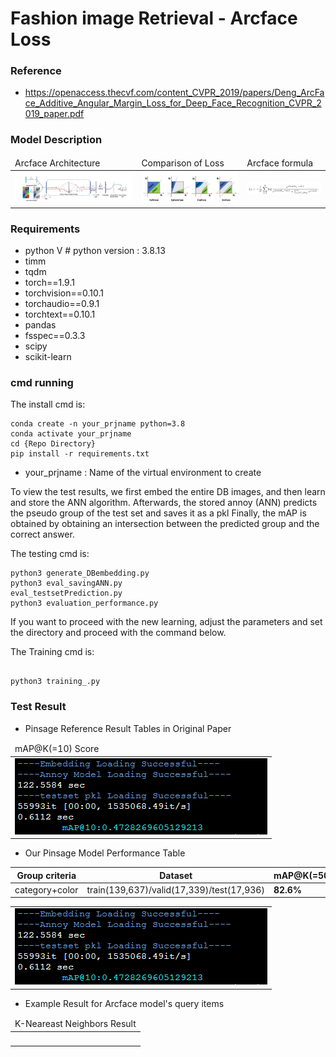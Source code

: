 # Fashion image Retrieval - Arcface Loss

### Reference
- https://openaccess.thecvf.com/content_CVPR_2019/papers/Deng_ArcFace_Additive_Angular_Margin_Loss_for_Deep_Face_Recognition_CVPR_2019_paper.pdf


### Model Description 
<table>
    <thead>
        <tr>
            <td>Arcface Architecture</td>
            <td>Comparison of Loss</td>
            <td>Arcface formula</td>
        </tr>
    </thead>
    <tbody>
        <tr>
            <td><img src="https://github.com/hyunyongPark/FashionRetrieval/blob/main/img/architecture.PNG"/></td>
            <td><img src="https://github.com/hyunyongPark/FashionRetrieval/blob/main/img/comparison.PNG"/></td>
            <td><img src="https://github.com/hyunyongPark/FashionRetrieval/blob/main/img/formula.PNG"/></td>
        </tr>
    </tbody>
</table>



### Requirements
- python V  # python version : 3.8.13
- timm
- tqdm
- torch==1.9.1
- torchvision==0.10.1
- torchaudio==0.9.1
- torchtext==0.10.1
- pandas
- fsspec==0.3.3
- scipy
- scikit-learn


### cmd running

The install cmd is:
```
conda create -n your_prjname python=3.8
conda activate your_prjname
cd {Repo Directory}
pip install -r requirements.txt
```
- your_prjname : Name of the virtual environment to create

 
To view the test results, we first embed the entire DB images, and then learn and store the ANN algorithm.
Afterwards, the stored annoy (ANN) predicts the pseudo group of the test set and saves it as a pkl
Finally, the mAP is obtained by obtaining an intersection between the predicted group and the correct answer.

The testing cmd is: 
```
python3 generate_DBembedding.py
python3 eval_savingANN.py
eval_testsetPrediction.py
python3 evaluation_performance.py 

```

If you want to proceed with the new learning, adjust the parameters and set the directory and proceed with the command below.

The Training cmd is:
```

python3 training_.py 

```


### Test Result
- Pinsage Reference Result Tables in Original Paper
<table>
    <thead>
        <tr>
            <td>mAP@K(=10) Score</td>
        </tr>
    </thead>
    <tbody>
        <tr>
            <td><img src="https://github.com/hyunyongPark/FashionRetrieval/blob/main/img/test_result.PNG"/></td>
        </tr>
    </tbody>
</table>


- Our Pinsage Model Performance Table

|Group criteria|Dataset|mAP@K(=50)|mAP@K(=10)|
|---|---|---|---|
|category+color|train(139,637)/valid(17,339)/test(17,936)|**82.6%**|**47.28%**|


<table>
    </thead>
    <tbody>
        <tr>
            <td><img src="https://github.com/hyunyongPark/FashionRetrieval/blob/main/img/test_result.PNG"/></td>
        </tr>
    </tbody>
</table>

- Example Result for Arcface model's query items
<table>
    <thead>
        <tr>
            <td>K-Neareast Neighbors Result</td>
        </tr>
    </thead>
    <tbody>
        <tr>
            <td><img src=""/></td>
        </tr>
    </tbody>
</table>
